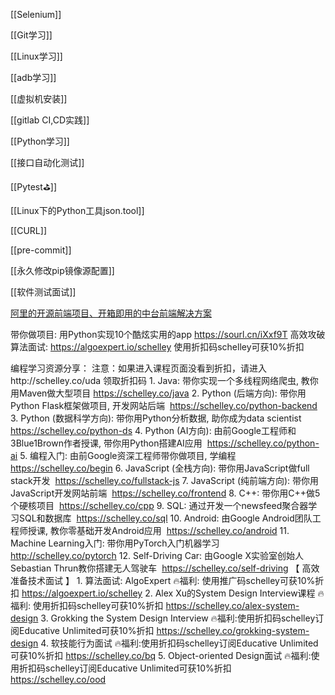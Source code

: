 
[[Selenium]]

[[Git学习]]  

[[Linux学习]]

[[adb学习]]

[[虚拟机安装]]

[[gitlab CI,CD实践]]

[[Python学习]]

[[接口自动化测试]]

[[Pytest⛳]]

[[Linux下的Python工具json.tool]]

[[CURL]]

[[pre-commit]]

[[永久修改pip镜像源配置]]

[[软件测试面试]]


[阿里的开源前端项目、开箱即用的中台前端解决方案](https://pro.ant.design/zh-CN/)

带你做项目: 用Python实现10个酷炫实用的app https://sourl.cn/iXxf9T 高效攻破算法面试: https://algoexpert.io/schelley 使用折扣码schelley可获10%折扣

编程学习资源分享：
注意：如果进入课程页面没看到折扣，请进入http://schelley.co/uda 领取折扣码 1. Java: 带你实现一个多线程网络爬虫, 教你用Maven做大型项目 https://schelley.co/java 2. Python (后端方向): 带你用Python Flask框架做项目, 开发网站后端  https://schelley.co/python-backend 3. Python (数据科学方向): 带你用Python分析数据, 助你成为data scientist  https://schelley.co/python-ds 4. Python (AI方向): 由前Google工程师和3Blue1Brown作者授课, 带你用Python搭建AI应用  https://schelley.co/python-ai 5. 编程入门: 由前Google资深工程师带你做项目, 学编程  https://schelley.co/begin 6. JavaScript (全栈方向): 带你用JavaScript做full stack开发  https://schelley.co/fullstack-js 7. JavaScript (纯前端方向): 带你用JavaScript开发网站前端  https://schelley.co/frontend 8. C++: 带你用C++做5个硬核项目  https://schelley.co/cpp 9. SQL: 通过开发一个newsfeed聚合器学习SQL和数据库  https://schelley.co/sql 10. Android: 由Google Android团队工程师授课, 教你零基础开发Android应用  https://schelley.co/android 11. Machine Learning入门: 带你用PyTorch入门机器学习  http://schelley.co/pytorch 12. Self-Driving Car: 由Google X实验室创始人Sebastian Thrun教你搭建无人驾驶车  https://schelley.co/self-driving
【 高效准备技术面试 】 1. 算法面试: AlgoExpert 🔥福利: 使用推广码schelley可获10%折扣 https://algoexpert.io/schelley 2. Alex Xu的System Design Interview课程 🔥福利: 使用折扣码schelley可获10%折扣 https://schelley.co/alex-system-design 3. Grokking the System Design Interview 🔥福利:使用折扣码schelley订阅Educative Unlimited可获10%折扣 https://schelley.co/grokking-system-design 4. 软技能行为面试 🔥福利:使用折扣码schelley订阅Educative Unlimited可获10%折扣 https://schelley.co/bq 5. Object-oriented Design面试 🔥福利:使用折扣码schelley订阅Educative Unlimited可获10%折扣 https://schelley.co/ood
